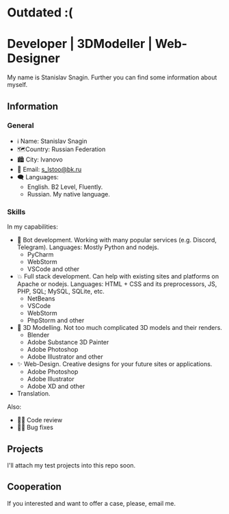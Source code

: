 # Outdated :(

# Developer | 3DModeller | Web-Designer

My name is Stanislav Snagin. Further you can find some information about myself.

## Information

### General
- ℹ Name: Stanislav Snagin
- 🗺Country: Russian Federation
- 🏙 City: Ivanovo
- 📧 Email: s_lstoo@bk.ru
- 🗨 Languages:
    - English. B2 Level, Fluently.
    - Russian. My native language.

### Skills
In my capabilities:
- 🤖 Bot development. Working with many popular services (e.g. Discord, Telegram). Languages: Mostly Python and nodejs.
    - PyCharm
    - WebStorm
    - VSCode and other
- 💥 Full stack development. Can help with existing sites and platforms on Apache or nodejs. Languages: HTML + CSS and its preprocessors, JS, PHP, SQL; MySQL, SQLite, etc.
    - NetBeans
    - VSCode
    - WebStorm
    - PhpStorm and other
- 💎 3D Modelling. Not too much complicated 3D models and their renders.
    - Blender
    - Adobe Substance 3D Painter
    - Adobe Photoshop
    - Adobe Illustrator and other
- ✨ Web-Design. Creative designs for your future sites or applications.
    - Adobe Photoshop
    - Adobe Illustrator
    - Adobe XD and other
- Translation.

Also:
- 👩‍💻 Code review
- 👨‍🔧 Bug fixes

## Projects
I'll attach my test projects into this repo soon.

## Cooperation
If you interested and want to offer a case, please, email me.
